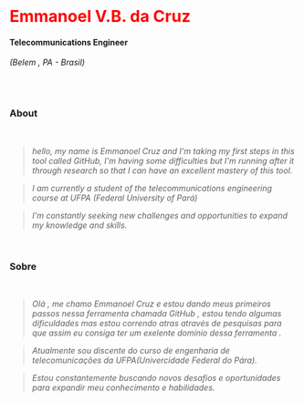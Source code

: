 
<br >

<h1> 
  <a href="https://www.linkedin.com/in/tauangabriel/" style="color: #f00 !important; text-decoration: none; color: inherit;">
    <span>Emmanoel V.B. da Cruz </span>
  </a>
</h1>

####  Telecommunications Engineer 
<i>(Belem , PA - Brasil)</i>

<br />
<br />

### About 
<i>
<br />
  
> hello, my name is Emmanoel Cruz and I'm taking my first steps in this tool called GitHub, I'm having some difficulties but I'm running after it through research so that I can have an excellent mastery of this tool.

>I am currently a student of the telecommunications engineering course at UFPA (Federal University of Pará)

> I'm constantly seeking new challenges and opportunities to expand my knowledge and skills.<br />
<br />
</i>

###  Sobre
<i>
<br />

> Olá , me chamo Emmanoel Cruz e estou dando meus primeiros passos nessa ferramenta chamada  GitHub , estou tendo algumas dificuldades mas estou correndo atras através de pesquisas para que assim eu consiga ter um exelente domínio dessa ferramenta  .
  
> Atualmente sou discente do curso de engenharia de telecomunicações da UFPA(Univercidade Federal do Pára).

> Estou constantemente buscando novos desafios e oportunidades para expandir meu conhecimento e habilidades. 
</i>


<br />

